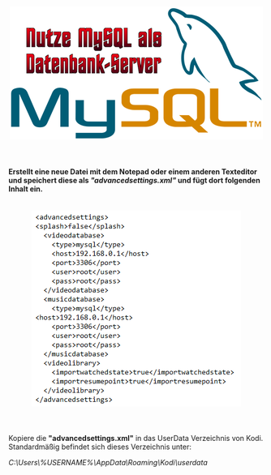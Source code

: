 <div align="center"><img src="https://raw.githubusercontent.com/WOWZON3/XBMC-STUFF/main/Docs/Images/MySQL_400.png"></img></div>
<br>
<br>
<br>
<b>Erstellt eine neue Datei mit dem Notepad oder einem anderen Texteditor und speichert diese als <i>"advancedsettings.xml"</i> und
  fügt dort folgenden Inhalt ein.</b>
  <br>
<br>
<br>
<div align="center"><img src="https://raw.githubusercontent.com/WOWZON3/XBMC-STUFF/main/Docs/Images/Settings.png"></img></div>
<br>
<br>
<br>
Kopiere die <b>"advancedsettings.xml"</b> in das UserData Verzeichnis von Kodi. Standardmäßig befindet sich dieses Verzeichnis unter:<p> <i>C:\Users\%USERNAME%\AppData\Roaming\Kodi\userdata</i></p>
